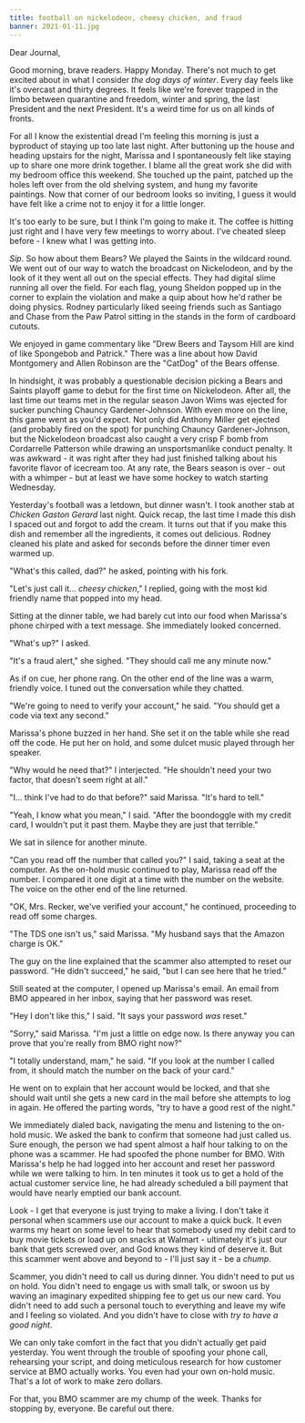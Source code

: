 ```yaml
---
title: football on nickelodeon, cheesy chicken, and fraud
banner: 2021-01-11.jpg
---
```


Dear Journal,

Good morning, brave readers.  Happy Monday.  There's not much to get
excited about in what I consider _the dog days of winter_.  Every day
feels like it's overcast and thirty degrees.  It feels like we're
forever trapped in the limbo between quarantine and freedom, winter
and spring, the last President and the next President.  It's a weird
time for us on all kinds of fronts.

For all I know the existential dread I'm feeling this morning is just
a byproduct of staying up too late last night.  After buttoning up the
house and heading upstairs for the night, Marissa and I spontaneously
felt like staying up to share one more drink together.  I blame all
the great work she did with my bedroom office this weekend.  She
touched up the paint, patched up the holes left over from the old
shelving system, and hung my favorite paintings.  Now that corner of
our bedroom looks so inviting, I guess it would have felt like a crime
not to enjoy it for a little longer.

It's too early to be sure, but I think I'm going to make it.  The
coffee is hitting just right and I have very few meetings to worry
about.  I've cheated sleep before - I knew what I was getting into.

_Sip_.  So how about them Bears?  We played the Saints in the wildcard
round.  We went out of our way to watch the broadcast on Nickelodeon,
and by the look of it they went all out on the special effects.  They
had digital slime running all over the field.  For each flag, young
Sheldon popped up in the corner to explain the violation and make a
quip about how he'd rather be doing physics.  Rodney particularly
liked seeing friends such as Santiago and Chase from the Paw Patrol
sitting in the stands in the form of cardboard cutouts.

We enjoyed in game commentary like "Drew Beers and Taysom Hill are
kind of like Spongebob and Patrick."  There was a line about how David
Montgomery and Allen Robinson are the "CatDog" of the Bears offense.

In hindsight, it was probably a questionable decision picking a Bears
and Saints playoff game to debut for the first time on Nickelodeon.
After all, the last time our teams met in the regular season Javon
Wims was ejected for sucker punching Chauncy Gardener-Johnson.  With
even more on the line, this game went as you'd expect.  Not only did
Anthony Miller get ejected (and probably fired on the spot) for
punching Chauncy Gardener-Johnson, but the Nickelodeon broadcast also
caught a very crisp F bomb from Cordarrelle Patterson while drawing an
unsportsmanlike conduct penalty.  It was awkward - it was right after
they had just finished talking about his favorite flavor of icecream
too.  At any rate, the Bears season is over - out with a whimper - but
at least we have some hockey to watch starting Wednesday.

Yesterday's football was a letdown, but dinner wasn't.  I took another
stab at _Chicken Gaston Gerard_ last night.  Quick recap, the last
time I made this dish I spaced out and forgot to add the cream.  It
turns out that if you make this dish and remember all the ingredients,
it comes out delicious.  Rodney cleaned his plate and asked for
seconds before the dinner timer even warmed up.

"What's this called, dad?" he asked, pointing with his fork.

"Let's just call it... _cheesy chicken_," I replied, going with the
most kid friendly name that popped into my head.

Sitting at the dinner table, we had barely cut into our food when
Marissa's phone chirped with a text message.  She immediately looked
concerned.

"What's up?" I asked.

"It's a fraud alert," she sighed.  "They should call me any minute
now."

As if on cue, her phone rang.  On the other end of the line was a
warm, friendly voice.  I tuned out the conversation while they
chatted.

"We're going to need to verify your account," he said.  "You should
get a code via text any second."

Marissa's phone buzzed in her hand.  She set it on the table while she
read off the code.  He put her on hold, and some dulcet music played
through her speaker.

"Why would he need that?" I interjected.  "He shouldn't need your two
factor, that doesn't seem right at all."

"I... think I've had to do that before?" said Marissa.  "It's hard to
tell."

"Yeah, I know what you mean," I said.  "After the boondoggle with my
credit card, I wouldn't put it past them.  Maybe they are just that
terrible."

We sat in silence for another minute.

"Can you read off the number that called you?" I said, taking a seat
at the computer.  As the on-hold music continued to play, Marissa read
off the number.  I compared it one digit at a time with the number on
the website.  The voice on the other end of the line returned.

"OK, Mrs. Recker, we've verified your account," he continued,
proceeding to read off some charges.

"The TDS one isn't us," said Marissa.  "My husband says that the
Amazon charge is OK."

The guy on the line explained that the scammer also attempted to reset
our password.  "He didn't succeed," he said, "but I can see here that
he tried."

Still seated at the computer, I opened up Marissa's email.  An email
from BMO appeared in her inbox, saying that her password was reset.

"Hey I don't like this," I said.  "It says your password _was_ reset."

"Sorry," said Marissa.  "I'm just a little on edge now.  Is there
anyway you can prove that you're really from BMO right now?"

"I totally understand, mam," he said.  "If you look at the number I
called from, it should match the number on the back of your card."

He went on to explain that her account would be locked, and that she
should wait until she gets a new card in the mail before she attempts
to log in again.  He offered the parting words, "try to have a good
rest of the night."

We immediately dialed back, navigating the menu and listening to the
on-hold music.  We asked the bank to confirm that someone had just
called us.  Sure enough, the person we had spent almost a half hour
talking to on the phone was a scammer.  He had spoofed the phone
number for BMO.  With Marissa's help he had logged into her account
and reset her password while we were talking to him.  In ten minutes
it took us to get a hold of the actual customer service line, he had
already scheduled a bill payment that would have nearly emptied our
bank account.

Look - I get that everyone is just trying to make a living.  I don't
take it personal when scammers use our account to make a quick buck.
It even warms my heart on some level to hear that somebody used my
debit card to buy movie tickets or load up on snacks at Walmart -
ultimately it's just our bank that gets screwed over, and God knows
they kind of deserve it.  But this scammer went above and beyond to -
I'll just say it - be a _chump_.

Scammer, you didn't need to call us during dinner.  You didn't need to
put us on hold.  You didn't need to engage us with small talk, or
swoon us by waving an imaginary expedited shipping fee to get us our
new card.  You didn't need to add such a personal touch to everything
and leave my wife and I feeling so violated.  And you didn't have to
close with _try to have a good night_.

We can only take comfort in the fact that you didn't actually get paid
yesterday.  You went through the trouble of spoofing your phone call,
rehearsing your script, and doing meticulous research for how customer
service at BMO actually works.  You even had your own on-hold music.
That's a lot of work to make zero dollars.

For that, you BMO scammer are my chump of the week.  Thanks for
stopping by, everyone.  Be careful out there.
